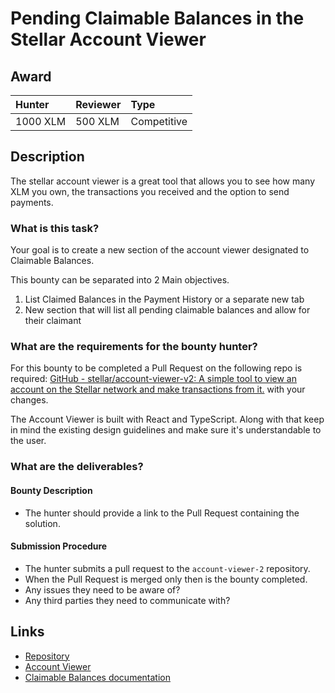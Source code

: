 # Pending Claimable Balances in the Stellar Account Viewer
## Award
| Hunter | Reviewer | Type
| :- | :- | :-
| 1000 XLM | 500 XLM | Competitive | 

## Description
The stellar account viewer is a great tool that allows you to see how many XLM you own, the transactions you received and the option to send payments.

### What is this task?
Your goal is to create a new section of the account viewer designated to Claimable Balances. 

This bounty can be separated into 2 Main objectives.

1) List Claimed Balances in the Payment History or a separate new tab
2) New section that will list all pending claimable balances and allow for their claimant

### What are the requirements for the bounty hunter?
For this bounty to be completed a Pull Request on the following repo is required: [GitHub - stellar/account-viewer-v2: A simple tool to view an account on the Stellar network and make transactions from it.](https://github.com/stellar/account-viewer-v2) with your changes.

The Account Viewer is built with React and TypeScript. Along with that keep in mind the existing design guidelines and make sure it's understandable to the user.


### What are the deliverables?

#### Bounty Description
- The hunter should provide a link to the Pull Request containing the solution.

#### Submission Procedure
- The hunter submits a pull request to the `account-viewer-2` repository.
- When the Pull Request is merged only then is the bounty completed.
- Any issues they need to be aware of?
- Any third parties they need to communicate with?

## Links
- [Repository](https://github.com/stellar/account-viewer-v2)
- [Account Viewer](https://accountviewer.stellar.org/)
- [Claimable Balances documentation](https://developers.stellar.org/docs/glossary/claimable-balance/)
